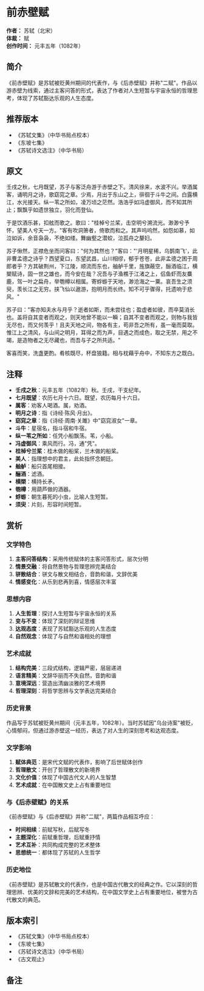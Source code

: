 <!--
 * @Author: ylmzfun ylmzfun@163.com
 * @Date: 2025-10-01 16:28:19
 * @LastEditors: ylmzfun ylmzfun@163.com
 * @LastEditTime: 2025-10-01 22:27:58
 * @FilePath: /poetry/赋辞/前赤壁赋.md
 * @Description: 这是默认设置,请设置`customMade`, 打开koroFileHeader查看配置 进行设置: https://github.com/OBKoro1/koro1FileHeader/wiki/%E9%85%8D%E7%BD%AE
-->
# 前赤壁赋

**作者：** 苏轼（北宋）  
**体裁：** 赋  
**创作时间：** 元丰五年（1082年）  

## 简介

《前赤壁赋》是苏轼被贬黄州期间的代表作，与《后赤壁赋》并称"二赋"。作品以游赤壁为线索，通过主客问答的形式，表达了作者对人生短暂与宇宙永恒的哲理思考，体现了苏轼豁达乐观的人生态度。

## 推荐版本

- 《苏轼文集》（中华书局点校本）
- 《东坡七集》
- 《苏轼诗文选注》（中华书局）

## 原文

壬戌之秋，七月既望，苏子与客泛舟游于赤壁之下。清风徐来，水波不兴。举酒属客，诵明月之诗，歌窈窕之章。少焉，月出于东山之上，徘徊于斗牛之间。白露横江，水光接天。纵一苇之所如，凌万顷之茫然。浩浩乎如冯虚御风，而不知其所止；飘飘乎如遗世独立，羽化而登仙。

于是饮酒乐甚，扣舷而歌之。歌曰："桂棹兮兰桨，击空明兮溯流光。渺渺兮予怀，望美人兮天一方。"客有吹洞箫者，倚歌而和之。其声呜呜然，如怨如慕，如泣如诉，余音袅袅，不绝如缕。舞幽壑之潜蛟，泣孤舟之嫠妇。

苏子愀然，正襟危坐而问客曰："何为其然也？"客曰："'月明星稀，乌鹊南飞'，此非曹孟德之诗乎？西望夏口，东望武昌，山川相缪，郁乎苍苍，此非孟德之困于周郎者乎？方其破荆州，下江陵，顺流而东也，舳舻千里，旌旗蔽空，酾酒临江，横槊赋诗，固一世之雄也，而今安在哉？况吾与子渔樵于江渚之上，侣鱼虾而友麋鹿，驾一叶之扁舟，举匏樽以相属。寄蜉蝣于天地，渺沧海之一粟。哀吾生之须臾，羡长江之无穷。挟飞仙以遨游，抱明月而长终。知不可乎骤得，托遗响于悲风。"

苏子曰："客亦知夫水与月乎？逝者如斯，而未尝往也；盈虚者如彼，而卒莫消长也。盖将自其变者而观之，则天地曾不能以一瞬；自其不变者而观之，则物与我皆无尽也，而又何羡乎！且夫天地之间，物各有主，苟非吾之所有，虽一毫而莫取。惟江上之清风，与山间之明月，耳得之而为声，目遇之而成色，取之无禁，用之不竭，是造物者之无尽藏也，而吾与子之所共适。"

客喜而笑，洗盏更酌。肴核既尽，杯盘狼籍。相与枕藉乎舟中，不知东方之既白。

## 注释

- **壬戌之秋**：元丰五年（1082年）秋。壬戌，干支纪年。
- **七月既望**：农历七月十六日。既望，农历每月十六日。
- **属客**：劝客人喝酒。属，劝酒。
- **明月之诗**：指《诗经·陈风·月出》。
- **窈窕之章**：指《诗经·周南·关雎》中"窈窕淑女"一章。
- **斗牛**：星宿名，指斗宿和牛宿。
- **纵一苇之所如**：任凭小船飘荡。苇，小船。
- **冯虚御风**：乘风而行。冯，通"凭"。
- **桂棹兮兰桨**：桂木做的船桨，兰木做的船桨。
- **美人**：指理想中的君主，此处指怀念朝廷。
- **舳舻**：船只首尾相接。
- **酾酒**：滤酒。
- **横槊**：横持长矛。
- **匏樽**：用葫芦做的酒器。
- **蜉蝣**：朝生暮死的小虫，比喻人生短暂。
- **须臾**：片刻，形容时间短暂。

## 赏析

### 文学特色

1. **主客问答结构**：采用传统赋体的主客问答形式，层次分明
2. **情景交融**：将自然景物与哲理思辨完美结合
3. **骈散结合**：骈文与散文相结合，音韵和谐，文辞优美
4. **情感变化**：从乐到悲再到喜，情感层次丰富

### 思想内容

1. **人生哲理**：探讨人生短暂与宇宙永恒的关系
2. **变与不变**：体现了深刻的辩证思维
3. **达观态度**：表现了苏轼豁达乐观的人生态度
4. **自然观念**：体现了与自然和谐相处的理想

### 艺术成就

1. **结构完美**：三段式结构，逻辑严密，层层递进
2. **语言精美**：文辞华丽而不失自然，音韵和谐
3. **意境深远**：营造出清幽淡雅的艺术境界
4. **哲理深刻**：将哲学思辨与文学表达完美结合

### 历史背景

作品写于苏轼被贬黄州期间（元丰五年，1082年）。当时苏轼因"乌台诗案"被贬，心情郁闷，但通过游赤壁这一经历，表达了对人生的深刻思考和达观态度。

### 文学影响

1. **赋体典范**：是宋代文赋的代表作，影响了后世赋体创作
2. **哲理散文**：开创了哲理散文的新境界
3. **文化价值**：体现了中国古代文人的人生智慧
4. **艺术成就**：在中国散文史上占有重要地位

### 与《后赤壁赋》的关系

《前赤壁赋》与《后赤壁赋》并称"二赋"，两篇作品相互呼应：
- **时间相续**：前赋写秋，后赋写冬
- **主题深化**：前赋重哲理，后赋重抒情
- **艺术互补**：共同构成完整的艺术整体
- **思想统一**：都体现了苏轼的人生哲学

### 历史地位

《前赤壁赋》是苏轼散文的代表作，也是中国古代散文的经典之作。它以深刻的哲理思辨、优美的文辞和完美的艺术结构，在中国文学史上占有重要地位，被誉为古代散文的典范。

## 版本索引

- 《苏轼文集》（中华书局点校本）
- 《东坡七集》
- 《苏轼诗文选注》（中华书局）
- 《古文观止》

## 备注

